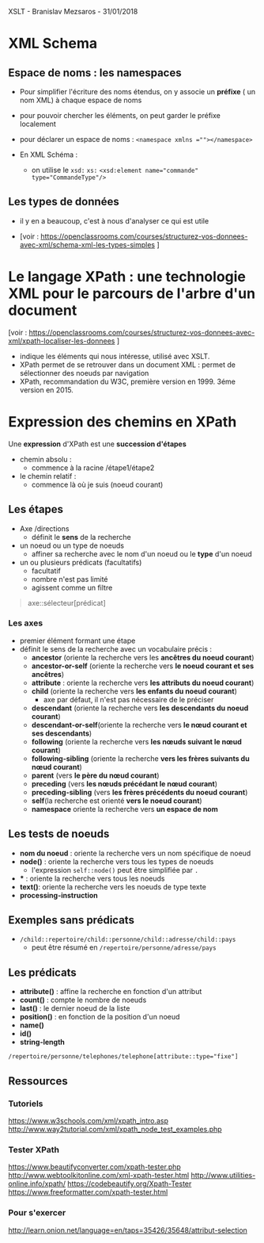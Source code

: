 XSLT - Branislav Mezsaros - 31/01/2018
# XML Schema

## Espace de noms : les namespaces

* Pour simplifier l'écriture des noms étendus, on y associe un **préfixe** ( un nom XML) à chaque espace de noms 

* pour pouvoir chercher les éléments, on peut garder le préfixe localement 

* pour déclarer un espace de noms : `<namespace xmlns =""></namespace>`

* En XML Schéma : 
	* on utilise le `xsd:` `xs:`
	`<xsd:element name="commande" type="CommandeType"/>`

## Les types de données 

* il y en a beaucoup, c'est à nous d'analyser ce qui est utile

* [voir : https://openclassrooms.com/courses/structurez-vos-donnees-avec-xml/schema-xml-les-types-simples ]
# Le langage XPath : une technologie XML pour le parcours de l'arbre d'un document
[voir : https://openclassrooms.com/courses/structurez-vos-donnees-avec-xml/xpath-localiser-les-donnees ]

* indique les éléments qui nous intéresse, utilisé avec XSLT. 
* XPath permet de se retrouver dans un document XML : permet de sélectionner des noeuds par navigation
* XPath, recommandation du W3C, première version en 1999. 3éme version en 2015.

# Expression des chemins en XPath 

Une **expression** d'XPath est une **succession d'étapes**

* chemin absolu : 
	* commence à la racine /étape1/étape2
* le chemin relatif : 
	* commence là où je suis (noeud courant)

## Les étapes

* Axe /directions
	* définit le **sens** de la recherche
* un noeud ou un type de noeuds
	* affiner sa recherche avec le nom d'un noeud ou le **type** d'un noeud
* un ou plusieurs prédicats (facultatifs)
	* facultatif
	* nombre n'est pas limité
	* agissent comme un filtre 

>axe::sélecteur[prédicat]

### Les axes 
* premier élément formant une étape
* définit le sens de la recherche avec un vocabulaire précis : 
	* **ancestor** (oriente la recherche vers les **ancêtres du noeud courant**)
	* **ancestor-or-self** (oriente la recherche vers **le noeud courant et ses ancêtres**)
	* **attribute** : oriente la recherche vers **les attributs du noeud courant**)
	* **child** (oriente la recherche vers **les enfants du noeud courant**)
		* axe par défaut, il n'est pas nécessaire de le préciser
	* **descendant** (oriente la recherche vers **les descendants du noeud courant**)
	* **descendant-or-self**(oriente la recherche vers **le nœud courant et ses descendants**)
	* **following** (oriente la recherche vers **les nœuds suivant le nœud courant**)
	* **following-sibling** (oriente la recherche **vers les frères suivants du nœud courant**)
	* **parent** (vers **le père du nœud courant**)
	* **preceding** (vers **les nœuds précédant le nœud courant**)
	* **preceding-sibling** (vers **les frères précédents du noeud courant**)
	* **self**(la recherche est orienté **vers le noeud courant**)
	* **namespace** oriente la recherche vers **un espace de nom**

## Les tests de noeuds

* **nom du noeud** : oriente la recherche vers un nom spécifique de noeud
* **node()** : oriente la recherche vers tous les types de noeuds
	* l'expression `self::node()` peut être simplifiée par `.`
* **\*** : oriente la recherche vers tous les noeuds
* **text()**: oriente la recherche vers les noeuds de type texte
* **processing-instruction**

## Exemples sans prédicats

* `/child::repertoire/child::personne/child::adresse/child::pays`
	* peut être résumé en  `/repertoire/personne/adresse/pays`

## Les prédicats 

* **attribute()** : affine la recherche en fonction d'un attribut
* **count()** : compte le nombre de noeuds
* **last()** : le dernier noeud de la liste
* **position()** : en fonction de la position d'un noeud
* **name()**
* **id()**
* **string-length**

`/repertoire/personne/telephones/telephone[attribute::type="fixe"]`

## Ressources

### Tutoriels

https://www.w3schools.com/xml/xpath_intro.asp
http://www.way2tutorial.com/xml/xpath_node_test_examples.php

### Tester XPath

https://www.beautifyconverter.com/xpath-tester.php
http://www.webtoolkitonline.com/xml-xpath-tester.html
http://www.utilities-online.info/xpath/
https://codebeautify.org/Xpath-Tester
https://www.freeformatter.com/xpath-tester.html

### Pour s'exercer

http://learn.onion.net/language=en/taps=35426/35648/attribut-selection